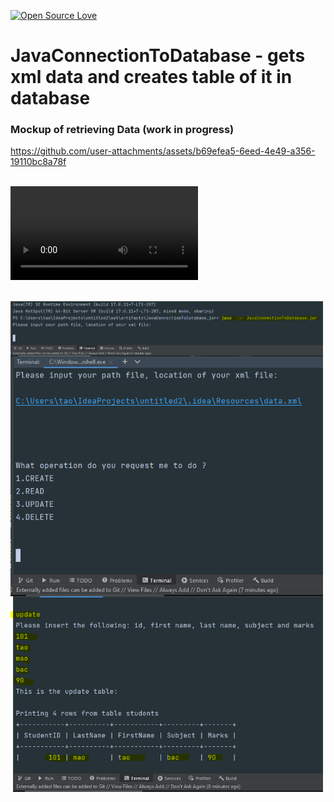 [![Open Source Love](https://badges.frapsoft.com/os/v1/open-source.svg?v=103)](https://github.com/ellerbrock/open-source-badges/)
# JavaConnectionToDatabase - gets xml data and creates table of it in database


### Mockup of retrieving Data (work in progress)



https://github.com/user-attachments/assets/b69efea5-6eed-4e49-a356-19110bc8a78f




[//]: # (<video src='video1.mov' width=180/> | <video src='video2.mp4' width=180/>)
<br><video align="left" width="300" src="src/resources/test_vid.mp4" alt="cmd video" />

<br><img align="left" width="500" src="src/resources/step1.PNG" alt="cmd picture" />

<br><img align="left" width="500" src="src/resources/step2.PNG" alt="cmd picture" />

<br><img align="left" width="500" src="src/resources/step3.PNG" alt="cmd picture" />


